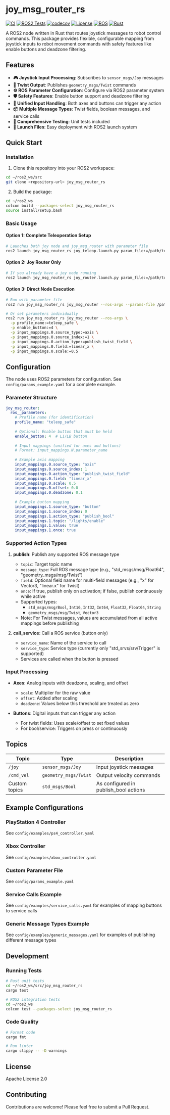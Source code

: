 # joy_msg_router_rs

[![CI](https://github.com/your-username/joy_msg_router_rs/workflows/CI/badge.svg)](https://github.com/your-username/joy_msg_router_rs/actions/workflows/ci.yml)
[![ROS2 Tests](https://github.com/your-username/joy_msg_router_rs/workflows/ROS2%20Integration%20Tests/badge.svg)](https://github.com/your-username/joy_msg_router_rs/actions/workflows/ros2-test.yml)
[![codecov](https://codecov.io/gh/your-username/joy_msg_router_rs/branch/main/graph/badge.svg)](https://codecov.io/gh/your-username/joy_msg_router_rs)
[![License](https://img.shields.io/badge/License-Apache%202.0-blue.svg)](https://opensource.org/licenses/Apache-2.0)
[![ROS](https://img.shields.io/badge/ROS-Humble-blue)](https://docs.ros.org/en/humble/)
[![Rust](https://img.shields.io/badge/Rust-1.70%2B-orange)](https://www.rust-lang.org/)

A ROS2 node written in Rust that routes joystick messages to robot control commands. This package provides flexible, configurable mapping from joystick inputs to robot movement commands with safety features like enable buttons and deadzone filtering.

## Features

- **🎮 Joystick Input Processing**: Subscribes to `sensor_msgs/Joy` messages
- **🚀 Twist Output**: Publishes `geometry_msgs/Twist` commands
- **⚙️ ROS Parameter Configuration**: Configure via ROS2 parameter system
- **🛡️ Safety Features**: Enable button support and deadzone filtering
- **🔄 Unified Input Handling**: Both axes and buttons can trigger any action
- **📦 Multiple Message Types**: Twist fields, boolean messages, and service calls
- **🧪 Comprehensive Testing**: Unit tests included
- **🚀 Launch Files**: Easy deployment with ROS2 launch system

## Quick Start

### Installation

1. Clone this repository into your ROS2 workspace:
```bash
cd ~/ros2_ws/src
git clone <repository-url> joy_msg_router_rs
```

2. Build the package:
```bash
cd ~/ros2_ws
colcon build --packages-select joy_msg_router_rs
source install/setup.bash
```

### Basic Usage

#### Option 1: Complete Teleoperation Setup
```bash
# Launches both joy node and joy_msg_router with parameter file
ros2 launch joy_msg_router_rs joy_teleop.launch.py param_file:=/path/to/params.yaml
```

#### Option 2: Joy Router Only
```bash
# If you already have a joy node running
ros2 launch joy_msg_router_rs joy_router.launch.py param_file:=/path/to/params.yaml
```

#### Option 3: Direct Node Execution
```bash
# Run with parameter file
ros2 run joy_msg_router_rs joy_msg_router --ros-args --params-file /path/to/params.yaml

# Or set parameters individually
ros2 run joy_msg_router_rs joy_msg_router --ros-args \
  -p profile_name:=teleop_safe \
  -p enable_button:=4 \
  -p input_mappings.0.source_type:=axis \
  -p input_mappings.0.source_index:=1 \
  -p input_mappings.0.action_type:=publish_twist_field \
  -p input_mappings.0.field:=linear_x \
  -p input_mappings.0.scale:=0.5
```

## Configuration

The node uses ROS2 parameters for configuration. See `config/params_example.yaml` for a complete example.

### Parameter Structure

```yaml
joy_msg_router:
  ros__parameters:
    # Profile name (for identification)
    profile_name: "teleop_safe"
    
    # Optional: Enable button that must be held
    enable_button: 4  # L1/LB button
    
    # Input mappings (unified for axes and buttons)
    # Format: input_mappings.N.parameter_name
    
    # Example axis mapping
    input_mappings.0.source_type: "axis"
    input_mappings.0.source_index: 1
    input_mappings.0.action_type: "publish_twist_field"
    input_mappings.0.field: "linear_x"
    input_mappings.0.scale: 0.5
    input_mappings.0.offset: 0.0
    input_mappings.0.deadzone: 0.1
    
    # Example button mapping
    input_mappings.1.source_type: "button"
    input_mappings.1.source_index: 0
    input_mappings.1.action_type: "publish_bool"
    input_mappings.1.topic: "/lights/enable"
    input_mappings.1.value: true
    input_mappings.1.once: true
```

### Supported Action Types

1. **publish**: Publish any supported ROS message type
   - `topic`: Target topic name
   - `message_type`: Full ROS message type (e.g., "std_msgs/msg/Float64", "geometry_msgs/msg/Twist")
   - `field`: Optional field name for multi-field messages (e.g., "x" for Vector3, "linear.x" for Twist)
   - `once`: If true, publish only on activation; if false, publish continuously while active
   - Supported types:
     - `std_msgs/msg/Bool`, `Int16`, `Int32`, `Int64`, `Float32`, `Float64`, `String`
     - `geometry_msgs/msg/Twist`, `Vector3`
   - Note: For Twist messages, values are accumulated from all active mappings before publishing

2. **call_service**: Call a ROS service (button only)
   - `service_name`: Name of the service to call
   - `service_type`: Service type (currently only "std_srvs/srv/Trigger" is supported)
   - Services are called when the button is pressed

### Input Processing

- **Axes**: Analog inputs with deadzone, scaling, and offset
  - `scale`: Multiplier for the raw value
  - `offset`: Added after scaling
  - `deadzone`: Values below this threshold are treated as zero

- **Buttons**: Digital inputs that can trigger any action
  - For twist fields: Uses scale/offset to set fixed values
  - For bool/service: Triggers on press or continuously

## Topics

| Topic | Type | Description |
|-------|------|-------------|
| `/joy` | `sensor_msgs/Joy` | Input joystick messages |
| `/cmd_vel` | `geometry_msgs/Twist` | Output velocity commands |
| Custom topics | `std_msgs/Bool` | As configured in publish_bool actions |

## Example Configurations

### PlayStation 4 Controller
See `config/examples/ps4_controller.yaml`

### Xbox Controller  
See `config/examples/xbox_controller.yaml`

### Custom Parameter File
See `config/params_example.yaml`

### Service Calls Example
See `config/examples/service_calls.yaml` for examples of mapping buttons to service calls

### Generic Message Types Example
See `config/examples/generic_messages.yaml` for examples of publishing different message types

## Development

### Running Tests
```bash
# Rust unit tests
cd ~/ros2_ws/src/joy_msg_router_rs
cargo test

# ROS2 integration tests
cd ~/ros2_ws
colcon test --packages-select joy_msg_router_rs
```

### Code Quality
```bash
# Format code
cargo fmt

# Run linter
cargo clippy -- -D warnings
```

## License

Apache License 2.0

## Contributing

Contributions are welcome! Please feel free to submit a Pull Request.